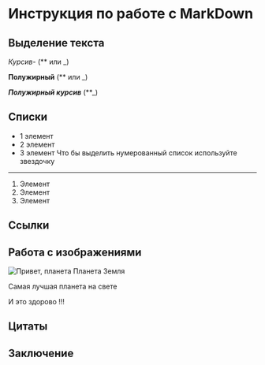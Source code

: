# Инструкция по работе с MarkDown

## Выделение текста
*Курсив*- (** или _)

**Полужирный** (** или _)

**_Полужирный курсив_** (**_)


## Списки
* 1 элемент
* 2 элемент
* 3 элемент
Что бы выделить нумерованный список используйте звездочку 
_____________
1. Элемент
2. Элемент
3. Элемент 

## Ссылки


## Работа с изображениями
![Привет, планета](planeta.jpg)
Планета Земля

Самая лучшая планета на свете

И это здорово !!!

## Цитаты


## Заключение 

